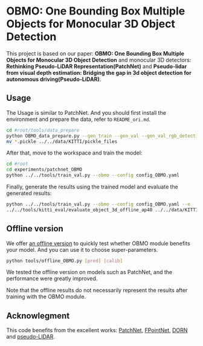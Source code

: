 # OBMO: One Bounding Box Multiple Objects for Monocular 3D Object Detection

This project is based on our paper: **OBMO: One Bounding Box Multiple Objects for Monocular 3D Object Detection** and monocular 3D detectors: **Rethinking Pseudo-LiDAR Representation(PatchNet)** and **Pseudo-lidar from visual depth estimation: Bridging the gap in 3d object detection for autonomous driving(Pseudo-LiDAR)**.

## Usage

The Usage is similar to PatchNet. And you should first install the environment and prepare the data, refer to `README_ori.md`.

```sh
cd #root/tools/data_prepare
python OBMO_data_prepare.py --gen_train --gen_val --gen_val_rgb_detection --car_only
mv *.pickle ../../data/KITTI/pickle_files
```

After that, move to the workspace and train the model:

```sh
cd #root
cd experiments/patchnet_OBMO
python ../../tools/train_val.py --obmo --config config_OBMO.yaml
```

Finally, generate the results using the trained model and evaluate the generated results:

```sh
python ../../tools/train_val.py --obmo --config config_OBMO.yaml --e
../../tools/kitti_eval/evaluate_object_3d_offline_ap40 ../../data/KITTI/object/training/label_2 ./output
```

## Offline version

We offer [an offline version](tools/offline_OBMO.py) to quickly test whether OBMO module benefits your model. And you can use it to choose super-parameters.

``` sh
python tools/offline_OBMO.py [pred] [calib]
```

We tested the offline version on models such as PatchNet, and the performance were greatly improved. 

Note that the offline results do not necessarily represent the results after training with the OBMO module.

## Acknowlegment

This code benefits from the excellent works: [PatchNet](https://github.com/xinzhuma/patchnet), [FPointNet](https://github.com/charlesq34/frustum-pointnets), [DORN](https://github.com/hufu6371/DORN) and [pseudo-LIDAR](https://github.com/mileyan/pseudo_lidar).
